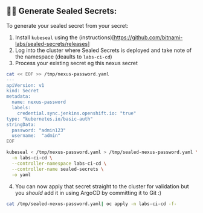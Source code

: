 ## 🕵️‍♀️ Generate Sealed Secrets:
To generate your sealed secret from your secret:

1. Install `kubeseal` using the (instructions)[https://github.com/bitnami-labs/sealed-secrets/releases]
2. Log into the cluster where Sealed Secrets is deployed and take note of the namespace (deaults to `labs-ci-cd`)
3. Process your existing secret eg this nexus secret
```bash
cat << EOF >> /tmp/nexus-password.yaml
---
apiVersion: v1
kind: Secret
metadata:
  name: nexus-password
  labels:
    credential.sync.jenkins.openshift.io: "true"
type: "kubernetes.io/basic-auth"
stringData:
  password: "admin123"
  username:  "admin"
EOF

kubeseal < /tmp/nexus-password.yaml > /tmp/sealed-nexus-password.yaml \
  -n labs-ci-cd \
  --controller-namespace labs-ci-cd \
  --controller-name sealed-secrets \
  -o yaml
```
4. You can now apply that secret straight to the cluster for validation but you _should_ add it in using ArgoCD by committing it to Git :) 
``` bash
cat /tmp/sealed-nexus-password.yaml| oc apply -n labs-ci-cd -f-
```
